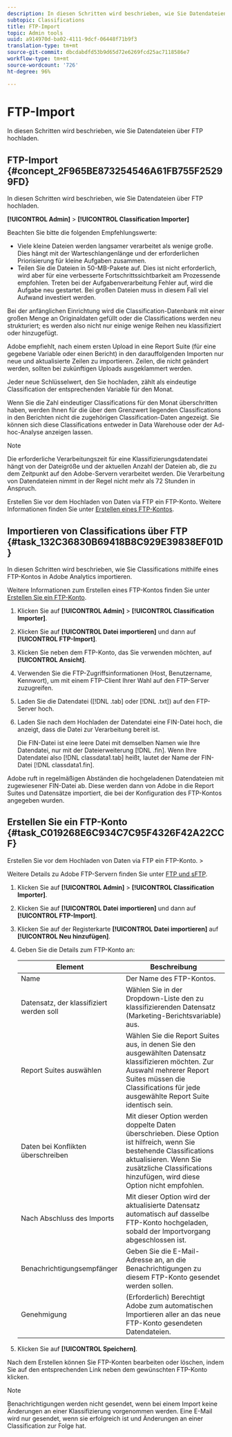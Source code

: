 ```yaml
---
description: In diesen Schritten wird beschrieben, wie Sie Datendateien über FTP hochladen.
subtopic: Classifications
title: FTP-Import
topic: Admin tools
uuid: a914970d-ba02-4111-9dcf-06448f71b9f3
translation-type: tm+mt
source-git-commit: dbcdabdfd53b9d65d72e6269fcd25ac7118586e7
workflow-type: tm+mt
source-wordcount: '726'
ht-degree: 96%

---
```



# FTP-Import

In diesen Schritten wird beschrieben, wie Sie Datendateien über FTP hochladen.

## FTP-Import {#concept_2F965BE873254546A61FB755F25299FD}

In diesen Schritten wird beschrieben, wie Sie Datendateien über FTP hochladen.

**[!UICONTROL Admin]** > **[!UICONTROL Classification Importer]**

Beachten Sie bitte die folgenden Empfehlungswerte:

* Viele kleine Dateien werden langsamer verarbeitet als wenige große. Dies hängt mit der Warteschlangenlänge und der erforderlichen Priorisierung für kleine Aufgaben zusammen.
* Teilen Sie die Dateien in 50-MB-Pakete auf. Dies ist nicht erforderlich, wird aber für eine verbesserte Fortschrittssichtbarkeit am Prozessende empfohlen. Treten bei der Aufgabenverarbeitung Fehler auf, wird die Aufgabe neu gestartet. Bei großen Dateien muss in diesem Fall viel Aufwand investiert werden.

Bei der anfänglichen Einrichtung wird die Classification-Datenbank mit einer großen Menge an Originaldaten gefüllt oder die Classifications werden neu strukturiert; es werden also nicht nur einige wenige Reihen neu klassifiziert oder hinzugefügt.

Adobe empfiehlt, nach einem ersten Upload in eine Report Suite (für eine gegebene Variable oder einen Bericht) in den darauffolgenden Importen nur neue und aktualisierte Zeilen zu importieren. Zeilen, die nicht geändert werden, sollten bei zukünftigen Uploads ausgeklammert werden.

Jeder neue Schlüsselwert, den Sie hochladen, zählt als eindeutige Classification der entsprechenden Variable für den Monat.

Wenn Sie die Zahl eindeutiger Classifications für den Monat überschritten haben, werden Ihnen für die über dem Grenzwert liegenden Classifications in den Berichten nicht die zugehörigen Classification-Daten angezeigt. Sie können sich diese Classifications entweder in Data Warehouse oder der Ad-hoc-Analyse anzeigen lassen.

>[!NOTE]
>
>Die erforderliche Verarbeitungszeit für eine Klassifizierungsdatendatei hängt von der Dateigröße und der aktuellen Anzahl der Dateien ab, die zu dem Zeitpunkt auf den Adobe-Servern verarbeitet werden. Die Verarbeitung von Datendateien nimmt in der Regel nicht mehr als 72 Stunden in Anspruch.

Erstellen Sie vor dem Hochladen von Daten via FTP ein FTP-Konto. Weitere Informationen finden Sie unter [Erstellen eines FTP-Kontos](/help/components/classifications/importer/c-uploading-saint-data-files-via-ftp.md#task_C019268E6C934C7C95F4326F42A22CCF).

## Importieren von Classifications über FTP {#task_132C36830B69418B8C929E39838EF01D}

<!-- 

t_upload_a_saint_data_file_via_ftp.xml

 -->

In diesen Schritten wird beschrieben, wie Sie Classifications mithilfe eines FTP-Kontos in Adobe Analytics importieren.

Weitere Informationen zum Erstellen eines FTP-Kontos finden Sie unter [Erstellen Sie ein FTP-Konto](/help/components/classifications/importer/c-uploading-saint-data-files-via-ftp.md#task_C019268E6C934C7C95F4326F42A22CCF).

1. Klicken Sie auf **[!UICONTROL Admin]** > **[!UICONTROL Classification Importer]**.
1. Klicken Sie auf **[!UICONTROL Datei importieren]** und dann auf **[!UICONTROL FTP-Import]**.
1. Klicken Sie neben dem FTP-Konto, das Sie verwenden möchten, auf **[!UICONTROL Ansicht]**.
1. Verwenden Sie die FTP-Zugriffsinformationen (Host, Benutzername, Kennwort), um mit einem FTP-Client Ihrer Wahl auf den FTP-Server zuzugreifen.
1. Laden Sie die Datendatei ([!DNL .tab] oder [!DNL .txt]) auf den FTP-Server hoch.
1. Laden Sie nach dem Hochladen der Datendatei eine FIN-Datei hoch, die anzeigt, dass die Datei zur Verarbeitung bereit ist.

   Die FIN-Datei ist eine leere Datei mit demselben Namen wie Ihre Datendatei, nur mit der Dateierweiterung [!DNL .fin]. Wenn Ihre Datendatei also [!DNL classdata1.tab] heißt, lautet der Name der FIN-Datei [!DNL classdata1.fin].

Adobe ruft in regelmäßigen Abständen die hochgeladenen Datendateien mit zugewiesener FIN-Datei ab. Diese werden dann von Adobe in die Report Suites und Datensätze importiert, die bei der Konfiguration des FTP-Kontos angegeben wurden.

## Erstellen Sie ein FTP-Konto {#task_C019268E6C934C7C95F4326F42A22CCF}

Erstellen Sie vor dem Hochladen von Daten via FTP ein FTP-Konto. >

<!-- 

t_create_an_ftp_account.xml

 -->

Weitere Details zu Adobe FTP-Servern finden Sie unter [FTP und sFTP](https://docs.adobe.com/content/help/de-DE/analytics/export/ftp-and-sftp/ftp-overview.html).

1. Klicken Sie auf **[!UICONTROL Admin]** > **[!UICONTROL Classification Importer]**.
1. Klicken Sie auf **[!UICONTROL Datei importieren]** und dann auf **[!UICONTROL FTP-Import]**.
1. Klicken Sie auf der Registerkarte **[!UICONTROL Datei importieren]** auf **[!UICONTROL Neu hinzufügen]**.
1. Geben Sie die Details zum FTP-Konto an:

   | Element | Beschreibung |
   |---|---|
   | Name | Der Name des FTP-Kontos. |
   | Datensatz, der klassifiziert werden soll | Wählen Sie in der Dropdown-Liste den zu klassifizierenden Datensatz (Marketing-Berichtsvariable) aus. |
   | Report Suites auswählen | Wählen Sie die Report Suites aus, in denen Sie den ausgewählten Datensatz klassifizieren möchten. Zur Auswahl mehrerer Report Suites müssen die Classifications für jede ausgewählte Report Suite identisch sein. |
   | Daten bei Konflikten überschreiben | Mit dieser Option werden doppelte Daten überschrieben. Diese Option ist hilfreich, wenn Sie bestehende Classifications aktualisieren. Wenn Sie zusätzliche Classifications hinzufügen, wird diese Option nicht empfohlen. |
   | Nach Abschluss des Imports | Mit dieser Option wird der aktualisierte Datensatz automatisch auf dasselbe FTP-Konto hochgeladen, sobald der Importvorgang abgeschlossen ist. |
   | Benachrichtigungsempfänger | Geben Sie die E-Mail-Adresse an, an die Benachrichtigungen zu diesem FTP-Konto gesendet werden sollen. |
   | Genehmigung | (Erforderlich) Berechtigt Adobe zum automatischen Importieren aller an das neue FTP-Konto gesendeten Datendateien. |

1. Klicken Sie auf **[!UICONTROL Speichern]**.

Nach dem Erstellen können Sie FTP-Konten bearbeiten oder löschen, indem Sie auf den entsprechenden Link neben dem gewünschten FTP-Konto klicken.

>[!NOTE]
>
>Benachrichtigungen werden nicht gesendet, wenn bei einem Import keine Änderungen an einer Klassifizierung vorgenommen werden. Eine E-Mail wird nur gesendet, wenn sie erfolgreich ist und Änderungen an einer Classification zur Folge hat.
